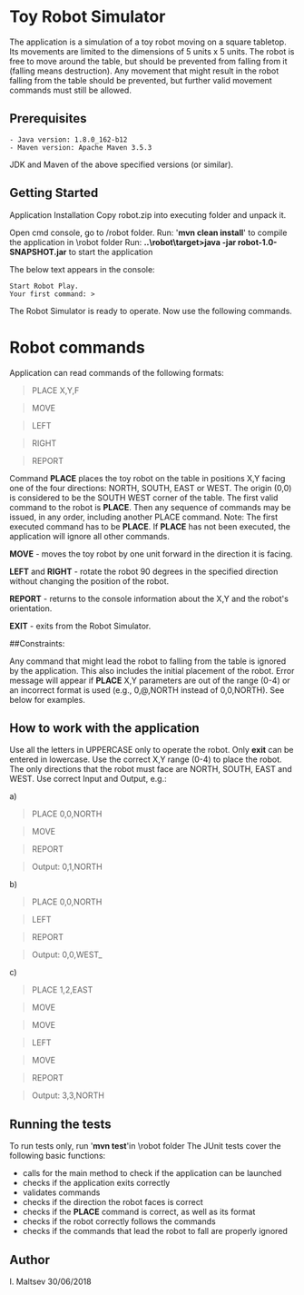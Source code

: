 # Toy Robot Simulator

The application is a simulation of a toy robot moving on a square tabletop. Its movements 
are limited to the dimensions of 5 units x 5 units. The robot is free to move around the table, 
but should be prevented from falling from it (falling means destruction). Any 
movement that might result in the robot falling from the table 
should be prevented, but further valid movement commands must still be allowed. 

## Prerequisites

    - Java version: 1.8.0_162-b12
    - Maven version: Apache Maven 3.5.3
JDK and Maven of the above specified versions (or similar).

## Getting Started

Application Installation
Copy robot.zip into executing folder and unpack it.

Open cmd console, go to /robot folder. 
Run: '**mvn clean install**' to compile the application in \robot folder
Run: **..\robot\target>java -jar robot-1.0-SNAPSHOT.jar** to start the application  

The below text appears in the console:

    Start Robot Play.
    Your first command: >

The Robot Simulator is ready to operate. Now use the following commands.

# Robot commands

Application can read commands of the following formats:

>PLACE X,Y,F

>MOVE

>LEFT

>RIGHT

>REPORT

Command **PLACE** places the toy robot on the table in positions X,Y facing one of the four 
directions: NORTH, SOUTH, EAST or WEST.
The origin (0,0) is considered to be the SOUTH WEST corner of the table.
The first valid command to the robot is **PLACE**. Then any sequence of commands 
may be issued, in any order, including another PLACE command. 
Note: The first executed command has to be **PLACE**. If **PLACE** has not been executed, 
the application will ignore all other commands.

**MOVE** - moves the toy robot by one unit forward in the direction it is facing.

**LEFT** and **RIGHT** - rotate the robot 90 degrees in the specified direction without changing 
the position of the robot.

**REPORT** - returns to the console information about the X,Y and the robot's orientation.

**EXIT** - exits from the Robot Simulator.

##Constraints:

Any command that might lead the robot to falling from the table is ignored by the application.
This also includes the initial placement of the robot. Error message will appear if 
**PLACE** X,Y parameters are out of the range (0-4) or an incorrect format is used 
(e.g., 0,@,NORTH instead of 0,0,NORTH). See below for examples.

## How to work with the application

Use all the letters in UPPERCASE only to operate the robot.
Only **exit** can be entered in lowercase.
Use the correct  X,Y range (0-4) to place the robot.
The only directions that the robot must face are NORTH, SOUTH, EAST and WEST.
Use correct Input and Output, e.g.:
 
 a)

>PLACE 0,0,NORTH

>MOVE

>REPORT

>Output: 0,1,NORTH

 b)

>PLACE 0,0,NORTH

>LEFT

>REPORT

>Output: 0,0,WEST_

 c)
 
>PLACE 1,2,EAST

>MOVE

>MOVE

>LEFT

>MOVE

>REPORT

>Output: 3,3,NORTH

## Running the tests

To run tests only, run '**mvn test**'in \robot folder 
The JUnit tests cover the following basic functions:
- calls for the main method to check if the application can be launched
- checks if the application exits correctly
- validates commands
- checks if the direction the robot faces is correct
- checks if the **PLACE** command is correct, as well as its format
- checks if the robot correctly follows the commands
- checks if the commands that lead the robot to fall are properly ignored

## Author

I. Maltsev
30/06/2018
